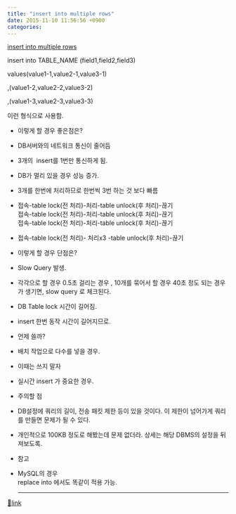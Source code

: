 ```yaml
---
title: "insert into multiple rows"
date: 2015-11-10 11:56:56 +0900
categories: 
---
```

  

[insert into multiple rows](https://www.google.co.kr/webhp?sourceid=chrome-instant&ion=1&espv=2&es_th=1&ie=UTF-8#q=insert%20into%20multiple%20rows&es_th=1 "insert into multiple rows")  


insert into TABLE_NAME (field1,field2,field3)

values(value1-1,value2-1,value3-1)

,(value1-2,value2-2,value3-2)

,(value1-3,value2-3,value3-3)

  


이런 형식으로 사용함.

  
- 이렇게 할 경우 좋은점은?
- DB서버와의 네트워크 통신이 줄어듬
- 3개의  insert를 1번만 통신하게 됨.
- DB가 멀리 있을 경우 성능 증가.

- 3개를 한번에 처리하므로 한번씩 3번 하는 것 보다 빠름
- 접속-table lock(전 처리)-처리-table unlock(후 처리)-끊기  
접속-table lock(전 처리)-처리-table unlock(후 처리)-끊기  
접속-table lock(전 처리)-처리-table unlock(후 처리)-끊기
- 접속-table lock(전 처리)- 처리x3 -table unlock(후 처리)-끊기


- 이렇게 할 경우 단점은?
- Slow Query 발생.
- 각각으로 할 경우 0.5초 걸리는 경우 , 10개를 묶어서 할 경우 40초 정도 되는 경우가 생기면, slow query 로 체크된다.

- DB Table lock 시간이 길어짐.
- insert 한번 동작 시간이 길어지므로.


- 언제 쓸까?
- 배치 작업으로 다수를 넣을 경우.

- 이때는 쓰지 말자
- 실시간 insert 가 중요한 경우.

- 주의할 점
- DB설정에 쿼리의 길이, 전송 패킷 제한 등이 있을 것이다. 이 제한이 넘어가게 쿼리를 만들면 문제가 될 수 있다.
- 개인적으로 100KB 정도로 해봤는데 문제 없더라. 상세는 해당 DBMS의 설정을 뒤져보도록.


- 참고
- MySQL의 경우   
replace into 에서도 똑같이 적용 가능.


  


  ***
[🔗link](http://www.mins01.com/mh/tech/read/974)